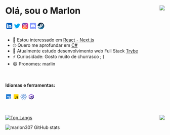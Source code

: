 # Olá, sou o Marlon <img align="right" src="https://estruyf-github.azurewebsites.net/api/VisitorHit?user=marlon307&repo=github-visitors-badge&countColorcountColor&countColor=%237B1E7A" />

<a href="https://www.linkedin.com/in/marlon307/" target="_blank">
  <img align="left" alt="Marlon | _marlon307" width="25px" src="https://github.com/marlon307/marlon307/blob/main/svg/icons8-linkedin.svg" />
</a>
<a href="https://twitter.com/_marlon307" target="_blank">
  <img align="left" alt="Marlon | _marlon307" width="25px" src="https://github.com/marlon307/marlon307/blob/main/svg/icons8-twitter.svg" />
</a>
<a href="https://www.instagram.com/_marlon307/" target="_blank">
  <img align="left" alt="Marlon | _marlon307" width="25px" src="https://github.com/marlon307/marlon307/blob/main/svg/icons8-instagram.svg" />
</a>
<a href="https://discord.gg/P7XAcHTAFF" target="_blank">
  <img align="left" alt="Marlon | _marlon307" width="25px" src="https://github.com/marlon307/marlon307/blob/main/svg/icons8-discord-new-logo.svg" />
</a>
<a href="https://steamcommunity.com/id/_marl1n/" target="_blank">
  <img align="left" alt="Marlon | _marlon307" width="25px" src="https://github.com/marlon307/marlon307/blob/main/svg/icons8-steam.svg" />
</a>

</br>
</br>

- 👀 Estou interessado em [React - Next.js](https://nextjs.org/)
- :roll_eyes: Quero me aprofundar em [C#](https://docs.microsoft.com/pt-br/dotnet/csharp/)
- 🌱 Atualmente estudo desenvolvimento web Full Stack [Trybe](https://www.betrybe.com/)
- ⚡ Curiosidade: Gosto muito de churrasco ; )
- 😄 Pronomes: marlin

</br>

#### Idiomas e ferramentas:
<code><img alt="TypeScript" title="TypeScript" width="20px" src="https://github.com/marlon307/marlon307/blob/main/svg/icons8-typescript.svg" /></code>
<code><img alt="JavaScript" title="JavaScript" width="20px" src="https://github.com/marlon307/marlon307/blob/main/svg/icons8-javascript.svg" /></code>
<code><img alt="React" title="React" width="20px" src="https://github.com/marlon307/marlon307/blob/main/svg/icons8-react.svg" /></code>
<code><img alt="C#" title="C Sharp" width="20px" src="https://github.com/marlon307/marlon307/blob/main/svg/icons8-c-sharp-logo-2.svg" /></code>

</br>

[![Top Langs](https://github-readme-stats.vercel.app/api/top-langs/?username=marlon307&layout=compact&bg_color=11151d&title_color=8577ff&text_color=c9d1d9&hide_border=true)](https://github.com/marlon307/repositories)  <a href="https://github.com/marlon307/pproject-respponse">
  <img align="right" src="https://github-readme-stats.vercel.app/api/pin/?username=marlon307&repo=pproject-respponse&bg_color=11151d&title_color=8577ff&text_color=c9d1d9&hide_border=true&icon_color=938dd8" />
</a>

![marlon307 GitHub stats](https://github-readme-stats.vercel.app/api?username=marlon307&show_icons=true&bg_color=11151d&title_color=8577ff&text_color=c9d1d9&icon_color=938dd8&hide_border=true)
